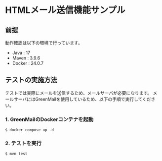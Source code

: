 # HTMLメール送信機能サンプル

## 前提

動作確認は以下の環境で行っています。

* Java : 17
* Maven : 3.9.6
* Docker : 24.0.7

## テストの実施方法

テストでは実際にメールを送信するため、メールサーバが必要になります。
メールサーバにはGreenMailを使用しているため、以下の手順で実行してください。

### 1. GreenMailのDockerコンテナを起動

    $ docker compose up -d

### 2. テストを実行

    $ mvn test